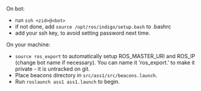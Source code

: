 On bot:

* run `ssh <zid>@<bot>`
* if not done, add `source /opt/ros/indigo/setup.bash` to .bashrc
* add your ssh key, to avoid setting password next time.

On your machine:

* `source ros_export` to automatically setup ROS_MASTER_URI and ROS_IP (change bot name if necessary). You can name it 'ros_export.<name>' to make it private - it is untracked on git.
* Place beacons directory in `src/ass1/src/beacons.launch`.
* Run `roslaunch ass1 ass1.launch` to begin. 
